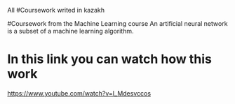 All #Coursework writed in kazakh

#Coursework from the Machine Learning course
An artificial neural network is a subset of a machine learning algorithm.

# In this link you can watch how this work
https://www.youtube.com/watch?v=I_Mdesvccos
